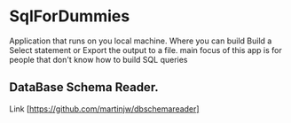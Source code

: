 # SqlForDummies
Application that runs on you local  machine. Where you can build Build a Select statement or Export the output to a file. 
main focus of this app is for people that don't know how to build SQL queries


## DataBase Schema Reader.
Link [https://github.com/martinjw/dbschemareader]
